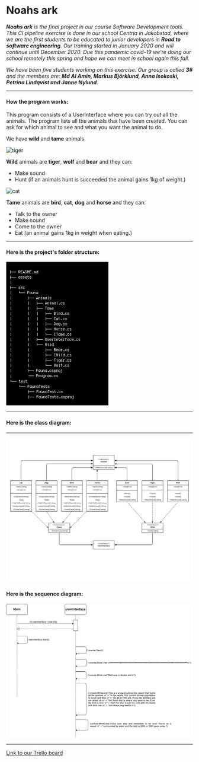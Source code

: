 # Noahs ark #
_**Noahs ark** is the final project in our course Software Development tools. This CI pipeline exercise is done in our school Centria in Jakobstad, where we are the first students to be educated to junior developers in **Road to software engineering**. Our training started in January 2020 and will continue until December 2020. Due this pandemic covid-19 we're doing our school remotely this spring and hope we can meet in school again this fall._ 

_We have been five students working on this exercise. Our group is called **3#** and the members are: **Md Al Amin, Markus Björklund, Anna Isokoski, Petrina Lindqvist and Janne Nylund**._
_ _ _
#### How the program works: ####
This program consists of a UserInterface where you can try out all the animals. The program lists all the animals that have been created. You can ask for which animal to see and what you want the animal to do.

We have **wild** and **tame** animals. 


 ![tiger](https://encrypted-tbn0.gstatic.com/images?q=tbn%3AANd9GcSbocNHYbr1nNFbRCwVNvrxDt5BhA1CmpD5WduI2VKAsHNLOutT&usqp=CAU)
 
**Wild** animals are **tiger**, **wolf** and **bear** and they can:  
* Make sound
* Hunt (if an animals hunt is succeeded the animal gains 1kg of weight.)

![cat](https://encrypted-tbn0.gstatic.com/images?q=tbn%3AANd9GcQP6KQaccJIkRiX6SkN3AsYuGue_41LwHpS7Deoy0zvI1p6Tftm&usqp=CAU)

**Tame** animals are **bird**, **cat**, **dog** and **horse** and they can: 
* Talk to the owner
* Make sound
* Come to the owner
* Eat (an animal gains 1kg in weight when eating.)
_ _ _ 

#### Here is the project's folder structure: ####
![tree](https://github.com/markusbjorklund/noahs-ark/blob/master/assets/folder-structure-user-friendly.png)

_ _ _

#### Here is the class diagram: ####
_ _ _
![class](https://github.com/markusbjorklund/noahs-ark/blob/master/assets/class_diagram.png)

#### Here is the sequence diagram: ####
![sequence](https://github.com/markusbjorklund/noahs-ark/blob/master/assets/sequence_dia.png)
_ _ _

[Link to our Trello board](https://trello.com/b/a4C3DPrX/3sharp)

 